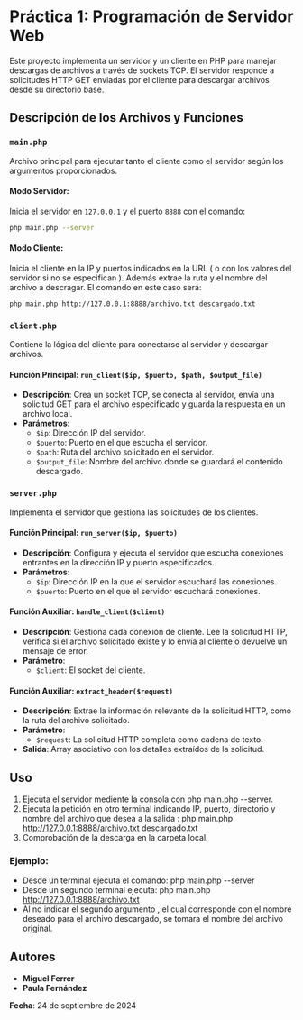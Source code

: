 # Práctica 1: Programación de Servidor Web
Este proyecto implementa un servidor y un cliente en PHP para manejar descargas de archivos a través de sockets TCP. El servidor responde a solicitudes HTTP GET enviadas por el cliente para descargar archivos desde su directorio base.

## Descripción de los Archivos y Funciones
### `main.php`
Archivo principal para ejecutar tanto el cliente como el servidor según los argumentos proporcionados.

#### Modo Servidor:
Inicia el servidor en `127.0.0.1` y el puerto `8888` con el comando:

```bash
php main.php --server
```

#### Modo Cliente:
Inicia el cliente en la IP y puertos indicados en la URL ( o con los valores del servidor si no se especifican ). Además extrae la ruta y el nombre del archivo a descragar. El comando en este caso será:

```bash
php main.php http://127.0.0.1:8888/archivo.txt descargado.txt
```

### `client.php`
Contiene la lógica del cliente para conectarse al servidor y descargar archivos.

#### Función Principal: `run_client($ip, $puerto, $path, $output_file)`
- **Descripción**: Crea un socket TCP, se conecta al servidor, envía una solicitud GET para el archivo especificado y guarda la respuesta en un archivo local.
- **Parámetros**:
  - `$ip`: Dirección IP del servidor.
  - `$puerto`: Puerto en el que escucha el servidor.
  - `$path`: Ruta del archivo solicitado en el servidor.
  - `$output_file`: Nombre del archivo donde se guardará el contenido descargado.

### `server.php`
Implementa el servidor que gestiona las solicitudes de los clientes.

#### Función Principal: `run_server($ip, $puerto)`
- **Descripción**: Configura y ejecuta el servidor que escucha conexiones entrantes en la dirección IP y puerto especificados.
- **Parámetros**:
  - `$ip`: Dirección IP en la que el servidor escuchará las conexiones.
  - `$puerto`: Puerto en el que el servidor escuchará conexiones.

#### Función Auxiliar: `handle_client($client)`
- **Descripción**: Gestiona cada conexión de cliente. Lee la solicitud HTTP, verifica si el archivo solicitado existe y lo envía al cliente o devuelve un mensaje de error.
- **Parámetro**:
  - `$client`: El socket del cliente.

#### Función Auxiliar: `extract_header($request)`
- **Descripción**: Extrae la información relevante de la solicitud HTTP, como la ruta del archivo solicitado.
- **Parámetro**:
  - `$request`: La solicitud HTTP completa como cadena de texto.
- **Salida**: Array asociativo con los detalles extraídos de la solicitud.


## Uso

1. Ejecuta el servidor mediente la consola con php main.php --server.
2. Ejecuta la petición en otro terminal indicando IP, puerto, directorio y nombre del archivo que desea a la salida : php main.php http://127.0.0.1:8888/archivo.txt descargado.txt
3. Comprobación de la descarga en la carpeta local.

### Ejemplo:

- Desde un terminal ejecuta el comando: php main.php --server
- Desde un segundo terminal ejecuta: php main.php http://127.0.0.1:8888/archivo.txt
- Al no indicar el segundo argumento , el cual corresponde con el nombre deseado para el archivo descargado, se tomara el nombre del archivo original.

## Autores

- **Miguel Ferrer**
- **Paula Fernández**

**Fecha**: 24 de septiembre de 2024
